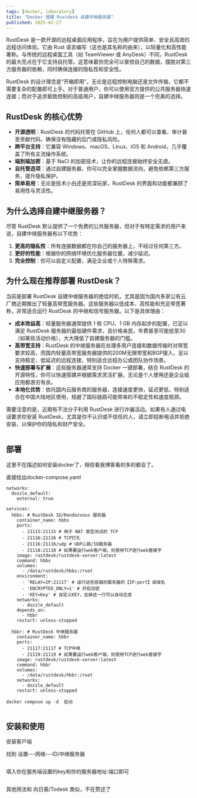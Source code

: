 ```yaml
---
tags: [docker, laboratory]
title: "Docker 搭建 Rustdesk 自建中继服务器"
published: 2025-02-27
---
```


RustDesk 是一款开源的远程桌面应用程序，旨在为用户提供简单、安全且高效的远程访问体验。它由 Rust 语言编写（这也是其名称的由来），以轻量化和高性能著称。与传统的远程桌面工具（如 TeamViewer 或 AnyDesk）不同，RustDesk 的最大亮点在于它支持自托管。这意味着你完全可以掌控自己的数据，摆脱对第三方服务器的依赖，同时确保连接的隐私性和安全性。

RustDesk 的设计理念是“开箱即用”。无论是远程控制电脑还是文件传输，它都不需要复杂的配置即可上手。对于普通用户，你可以使用官方提供的公共服务器快速连接；而对于追求极致控制的高级用户，自建中继服务器则是一个完美的选择。

## RustDesk 的核心优势

- **开源透明**：RustDesk 的代码托管在 GitHub 上，任何人都可以查看、审计甚至贡献代码，确保没有隐藏的后门或隐私风险。
- **跨平台支持**：它兼容 Windows、macOS、Linux、iOS 和 Android，几乎覆盖了所有主流操作系统。
- **端到端加密**：基于 NaCl 的加密技术，让你的远程连接始终安全无虞。
- **自托管选项**：通过自建服务器，你可以完全掌握数据流向，避免依赖第三方服务，提升隐私保护。
- **简单易用**：无论是技术小白还是资深玩家，RustDesk 的界面和功能都兼顾了易用性与灵活性。

## 为什么选择自建中继服务器？

尽管 RustDesk 默认提供了一个免费的公共服务器，但对于有特定需求的用户来说，自建中继服务器有以下优势：

1. **更高的隐私性**：所有连接数据都在你自己的服务器上，不经过任何第三方。
2. **更好的性能**：根据你的网络环境优化服务器位置，减少延迟。
3. **完全控制**：你可以自定义配置，满足企业或个人特殊需求。

## 为什么现在推荐部署 RustDesk？

当前是部署 RustDesk 自建中继服务器的绝佳时机，尤其是因为国内多家公有云厂商近期推出了轻量高带宽服务器。这些服务器以低成本、高性能和充足带宽著称，非常适合运行 RustDesk 的中继和信号服务器。以下是具体理由：

- **成本效益高**：轻量服务器通常提供 1 核 CPU、1 GB 内存起步的配置，已足以满足 RustDesk 服务器的最低硬件需求，且价格亲民，年费甚至可能低至30（如某些活动价格），大大降低了自建服务器的门槛。
- **高带宽支持**：RustDesk 的中继服务器在处理多用户连接和数据传输时对带宽要求较高，而国内轻量高带宽服务器提供的200M无限带宽和BGP接入，足以支持稳定、低延迟的远程连接，特别适合远程办公或团队协作场景。
- **快速部署与扩展**：这些服务器通常支持 Docker 一键部署，结合 RustDesk 的开源特性，你可以快速搭建并根据需求灵活扩展，无论是个人使用还是企业级应用都游刃有余。
- **本地化优势**：依托国内云服务商的服务器，连接速度更快，延迟更低，特别适合在中国大陆地区使用，规避了国际链路可能带来的不稳定性和速度瓶颈。

需要注意的是，近期有不法分子利用 RustDesk 进行诈骗活动。如果有人通过电话要求你安装 RustDesk，尤其是你不认识或不信任的人，请立即挂断电话并拒绝安装，以保护你的隐私和财产安全。

<picture>
    <source srcset="https://s3.catcat.blog/images/2025/02/image-46.avif" type="image/avif">
    <source srcset="https://s3.catcat.blog/images/2025/02/image-46.webp" type="image/webp">
    <img src="https://s3.catcat.blog/images/2025/02/image-46.jpg" alt="" loading="lazy">
</picture>

## 部署

这里不在描述如何安装docker了，相信看我博客看的多的都会了。

直接给出docker-compose.yaml

```shell
networks:
  dozzle_default:
    external: true

services:
  hbbs: # RustDesk ID/Rendezvous 服务器
    container_name: hbbs
    ports:
      - 21115:21115 # 用于 NAT 类型测试的 TCP
      - 21116:21116 # TCP打孔
      - 21116:21116/udp # UDP心跳/ID服务器
      - 21118:21118 # 如果要运行web客户端，则使用TCP进行web套接字
    image: rustdesk/rustdesk-server:latest
    command: hbbs
    volumes:
      - /data/rustdesk/hbbs:/root
    environment:
      - 'RELAY=IP:21117' # 运行这些容器的服务器的【IP:port】或域名
      - 'ENCRYPTED_ONLY=1' # 开启加密
      - 'KEY=Key' # 自定义KEY，去掉这一行可以自动生成
    networks:
      - dozzle_default
    depends_on:
      - hbbr
    restart: unless-stopped

  hbbr: # RustDesk 中继服务器
    container_name: hbbr
    ports:
      - 21117:21117 # TCP中继
      - 21119:21119 # 如果要运行web客户端，则使用TCP进行web套接字
    image: rustdesk/rustdesk-server:latest
    command: hbbr
    volumes:
      - /data/rustdesk/hbbr:/root
    networks:
      - dozzle_default
    restart: unless-stopped
```

```shell
docker compose up -d  启动
```

<picture>
    <source srcset="https://s3.catcat.blog/images/2025/02/image-42.avif" type="image/avif">
    <source srcset="https://s3.catcat.blog/images/2025/02/image-42.webp" type="image/webp">
    <img src="https://s3.catcat.blog/images/2025/02/image-42.jpg" alt="" loading="lazy">
</picture>

## 安装和使用

安装客户端

找到 设置---网络---ID/中继服务器

<picture>
    <source srcset="https://s3.catcat.blog/images/2025/02/image-43.avif" type="image/avif">
    <source srcset="https://s3.catcat.blog/images/2025/02/image-43.webp" type="image/webp">
    <img src="https://s3.catcat.blog/images/2025/02/image-43.jpg" alt="" loading="lazy">
</picture>

填入你在服务端设置的key和你的服务器地址:端口即可

<picture>
    <source srcset="https://s3.catcat.blog/images/2025/02/image-44.avif" type="image/avif">
    <source srcset="https://s3.catcat.blog/images/2025/02/image-44.webp" type="image/webp">
    <img src="https://s3.catcat.blog/images/2025/02/image-44.jpg" alt="" loading="lazy">
</picture>

其他用法和 向日葵/Todesk 类似，不在赘述了

<picture>
    <source srcset="https://s3.catcat.blog/images/2025/02/image-45.avif" type="image/avif">
    <source srcset="https://s3.catcat.blog/images/2025/02/image-45.webp" type="image/webp">
    <img src="https://s3.catcat.blog/images/2025/02/image-45.jpg" alt="" loading="lazy">
</picture>